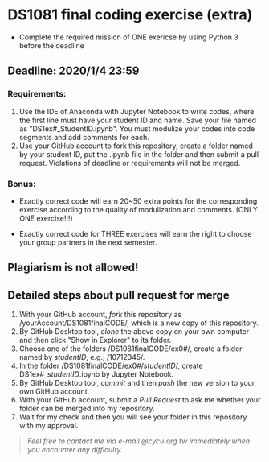 # DS1081 final coding exercise (extra)

- Complete the required mission of ONE exericse by using Python 3 before the deadline

## Deadline: 2020/1/4 23:59

### Requirements:
1. Use the IDE of Anaconda with Jupyter Notebook to write codes, where the first line must have your student ID and name. Save your file named as "DS1ex#_StudentID.ipynb". You must modulize your codes into code segments and add comments for each.
2. Use your GitHub account to fork this repository, create a folder named by your student ID, put the .ipynb file in the folder and then submit a pull request. Violations of deadline or requirements will not be merged.

### Bonus:
- Exactly correct code will earn 20~50 extra points for the corresponding exercise according to the quality of modulization and comments. (ONLY ONE exercise!!!)
* Exactly correct code for THREE exercises will earn the right to choose your group partners in the next semester.

## Plagiarism is not allowed!

## Detailed steps about pull request for merge ##
1. With your GitHub account, *fork* this repository as /yourAccount/DS1081finalCODE/, which is a new copy of this repository.
2. By GitHub Desktop tool, *clone* the above copy on your own computer and then click "Show in Explorer" to its folder.
3. Choose one of the folders /DS1081finalCODE/ex0#/, create a folder named by *studentID*, e.g., /10712345/.
4. In the folder /DS1081finalCODE/ex0#/*studentID*/, create DS1ex#_*studentID*.ipynb by Jupyter Notebook. 
5. By GitHub Desktop tool, *commit* and then *push* the new version to your own GitHub account.
6. With your GitHub account, submit a *Pull Request* to ask me whether your folder can be merged into my repository.
7. Wait for my check and then you will see your folder in this repository with my approval.

> *Feel free to contact me via e-mail @cycu.org.tw immediately when you encounter any difficulty.*
 
